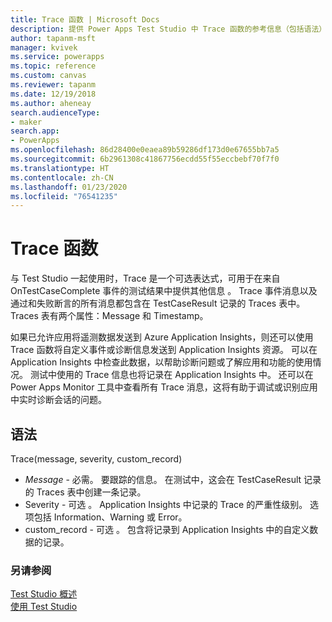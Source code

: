 ```yaml
---
title: Trace 函数 | Microsoft Docs
description: 提供 Power Apps Test Studio 中 Trace 函数的参考信息（包括语法）
author: tapanm-msft
manager: kvivek
ms.service: powerapps
ms.topic: reference
ms.custom: canvas
ms.reviewer: tapanm
ms.date: 12/19/2018
ms.author: aheneay
search.audienceType:
- maker
search.app:
- PowerApps
ms.openlocfilehash: 86d28400e0eaea89b59286df173d0e67655bb7a5
ms.sourcegitcommit: 6b2961308c41867756ecdd55f55eccbebf70f7f0
ms.translationtype: HT
ms.contentlocale: zh-CN
ms.lasthandoff: 01/23/2020
ms.locfileid: "76541235"
---
```

# <a name="trace-function"></a>Trace 函数 

与 Test Studio 一起使用时，Trace 是一个可选表达式，可用于在来自 OnTestCaseComplete 事件的测试结果中提供其他信息  。 Trace 事件消息以及通过和失败断言的所有消息都包含在 TestCaseResult 记录的 Traces 表中。 Traces 表有两个属性：Message 和 Timestamp。 

如果已允许应用将遥测数据发送到 Azure Application Insights，则还可以使用 Trace 函数将自定义事件或诊断信息发送到 Application Insights 资源。 可以在 Application Insights 中检查此数据，以帮助诊断问题或了解应用和功能的使用情况。 测试中使用的 Trace 信息也将记录在 Application Insights 中。 还可以在 Power Apps Monitor 工具中查看所有 Trace 消息，这将有助于调试或识别应用中实时诊断会话的问题。   

## <a name="syntax"></a>语法

Trace(message, severity, custom_record) 

- *Message* - 必需。 要跟踪的信息。 在测试中，这会在 TestCaseResult 记录的 Traces 表中创建一条记录。 
- Severity - 可选  。 Application Insights 中记录的 Trace 的严重性级别。 选项包括 Information、Warning 或 Error。 
- custom_record - 可选  。 包含将记录到 Application Insights 中的自定义数据的记录。 
  

### <a name="see-also"></a>另请参阅

[Test Studio 概述](../test-studio.md) <br>
[使用 Test Studio](../working-with-test-studio.md)
